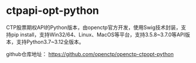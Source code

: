 # ctpapi-opt-python

CTP股票期权API的Python版本，由openctp官方开发，使用Swig技术封装，支持pip install，支持Win32/64、Linux、MacOS等平台，支持3.5.8~3.7.0等API版本，支持Python3.7~3.12全版本。

github仓库地址： https://github.com/openctp/openctp-ctpopt-python
